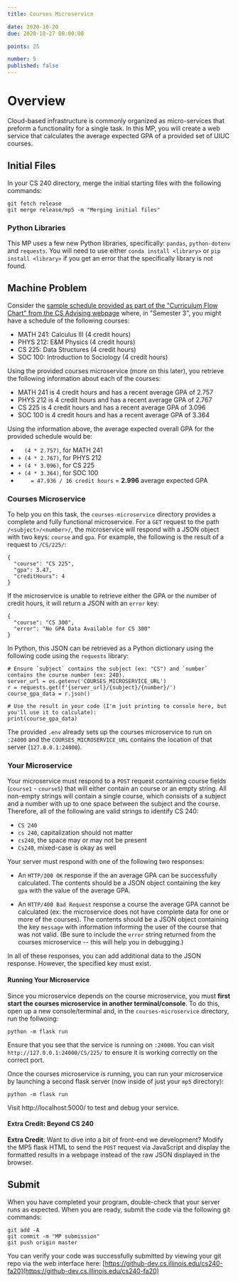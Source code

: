 ```yaml
---
title: Courses Microservice

date: 2020-10-20
due: 2020-10-27 08:00:00

points: 25

number: 5
published: false
---
```


# Overview

Cloud-based infrastructure is commonly organized as micro-services that preform a functionality for a single task.  In this MP, you will create a web service that calculates the average expected GPA of a provided set of UIUC courses.


## Initial Files

In your CS 240 directory, merge the initial starting files with the following commands:

```
git fetch release
git merge release/mp5 -m "Merging initial files"
```

### Python Libraries

This MP uses a few new Python libraries, specifically: `pandas`, `python-dotenv` and `requests`.  You will need to use either `conda install <library>`  or `pip install <library>` if you get an error that the specifically library is not found.


## Machine Problem

Consider the [sample schedule provided as part of the "Curriculum Flow Chart" from the CS Advising webpage](https://ws.engr.illinois.edu/sitemanager/getfile.asp?id=385) where, in "Semester 3", you might have a schedule of the following courses:

- MATH 241: Calculus III (4 credit hours)
- PHYS 212: E&M Physics (4 credit hours)
- CS 225: Data Structures (4 credit hours)
- SOC 100: Introduction to Sociology (4 credit hours)

Using the provided courses microservice (more on this later), you retrieve the following information about each of the courses:

- MATH 241 is 4 credit hours and has a recent average GPA of 2.757
- PHYS 212 is 4 credit hours and has a recent average GPA of 2.767
- CS 225 is 4 credit hours and has a recent average GPA of 3.096
- SOC 100 is 4 credit hours and has a recent average GPA of 3.364

Using the information above, the average expected overall GPA for the provided schedule would be:

- <code>&nbsp; (4 * 2.757)</code>, for MATH 241
- `+ (4 * 2.767)`, for PHYS 212
- `+ (4 * 3.096)`, for CS 225
- `+ (4 * 3.364)`, for SOC 100
- `    = 47.936 / 16 credit hours` = **2.996** average expected GPA


### Courses Microservice

To help you on this task, the `courses-microservice` directory provides a complete and fully functional microservice.  For a `GET` request to the path `/<subject>/<number>/`, the microservice will respond with a JSON object with two keys: `course` and `gpa`.  For example, the following is the result of a request to `/CS/225/`:

```
{
  "course": "CS 225",
  "gpa": 3.47,
  "creditHours": 4
}
```

If the microservice is unable to retrieve either the GPA or the number of credit hours, it will return a JSON with an `error` key:

```
{
  "course": "CS 300",
  "error": "No GPA Data Available for CS 300"
}
```

In Python, this JSON can be retrieved as a Python dictionary using the following code using the `requests` library:

```
# Ensure `subject` contains the subject (ex: "CS") and `number` contains the course number (ex: 240).
server_url = os.getenv('COURSES_MICROSERVICE_URL')
r = requests.get(f'{server_url}/{subject}/{number}/')
course_gpa_data = r.json()

# Use the result in your code (I'm just printing to console here, but you'll use it to calculate):
print(course_gpa_data)
```

The provided `.env` already sets up the courses microservice to run on `:24000` and the `COURSES_MICROSERVICE_URL` contains the location of that server (`127.0.0.1:24000`).



### Your Microservice

Your microservice must respond to a `POST` request containing course fields (`course1` - `course5`) that will either contain an course or an empty string.  All non-empty strings will contain a single course, which consists of a subject and a number with up to one space between the subject and the course.  Therefore, all of the following are valid strings to identify CS 240:

- `CS 240`
- `cs 240`, capitalization should not matter
- `cs240`, the space may or may not be present
- `Cs240`, mixed-case is okay as well

Your server must respond with one of the following two responses:

- An `HTTP/200 OK` response if the an average GPA can be successfully calculated.  The contents should be a JSON object containing the key `gpa` with the value of the average GPA.

- An `HTTP/400 Bad Request` response a course the average GPA cannot be calculated (ex: the microservice does not have complete data for one or more of the courses).  The contents should be a JSON object containing the key `message` with information informing the user of the course that was not valid.  (Be sure to include the `error` string returned from the courses microservice -- this will help you in debugging.)

In all of these responses, you can add additional data to the JSON response.  However, the specified key must exist.


#### Running Your Microservice

Since you microservice depends on the course microservice, you must **first start the courses microservice in another terminal/console**.  To do this, open up a new console/terminal and, in the `courses-microservice` directory, run the follwoing:

```
python -m flask run
```

Ensure that you see that the service is running on `:24000`.  You can visit `http://127.0.0.1:24000/CS/225/` to ensure it is working correctly on the correct port.

Once the courses microservice is running, you can run your microservice by launching a second flask server (now inside of just your `mp5` directory):

```
python -m flask run
```

Visit http://localhost:5000/ to test and debug your service.


#### Extra Credit: Beyond CS 240

**Extra Credit**: Want to dive into a bit of front-end we development?  Modify the MP5 flask HTML to send the `POST` request via JavaScript and display the formatted results in a webpage instead of the raw JSON displayed in the browser.


## Submit

When you have completed your program, double-check that your server runs as expected.  When you are ready, submit the code via the following git commands:

```
git add -A
git commit -m "MP submission"
git push origin master
```

You can verify your code was successfully submitted by viewing your git repo via the web interface here: [https://github-dev.cs.illinois.edu/cs240-fa20](https://github-dev.cs.illinois.edu/cs240-fa20)